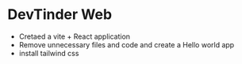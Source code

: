 # DevTinder Web
- Cretaed a vite + React application
- Remove unnecessary files and code  and create a Hello world app
- install tailwind css